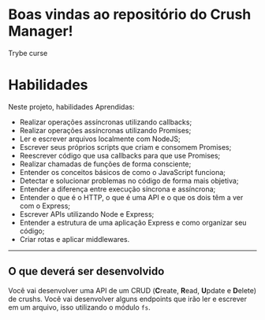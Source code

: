 # Boas vindas ao repositório do Crush Manager!
Trybe curse 


# Habilidades

Neste projeto, habilidades Aprendidas:

- Realizar operações assíncronas utilizando callbacks;
- Realizar operações assíncronas utilizando Promises;
- Ler e escrever arquivos localmente com NodeJS;
- Escrever seus próprios scripts que criam e consomem Promises;
- Reescrever código que usa callbacks para que use Promises;
- Realizar chamadas de funções de forma consciente;
- Entender os conceitos básicos de como o JavaScript funciona;
- Detectar e solucionar problemas no código de forma mais objetiva;
- Entender a diferença entre execução síncrona e assíncrona;
- Entender o que é o HTTP, o que é uma API e o que os dois têm a ver com o Express;
- Escrever APIs utilizando Node e Express;
- Entender a estrutura de uma aplicação Express e como organizar seu código;
- Criar rotas e aplicar middlewares.
---
## O que deverá ser desenvolvido

Você vai desenvolver uma API de um CRUD (**C**reate, **R**ead, **U**pdate e **D**elete) de crushs. Você vai desenvolver alguns endpoints que irão ler e escrever em um arquivo, isso utilizando o módulo `fs`.
